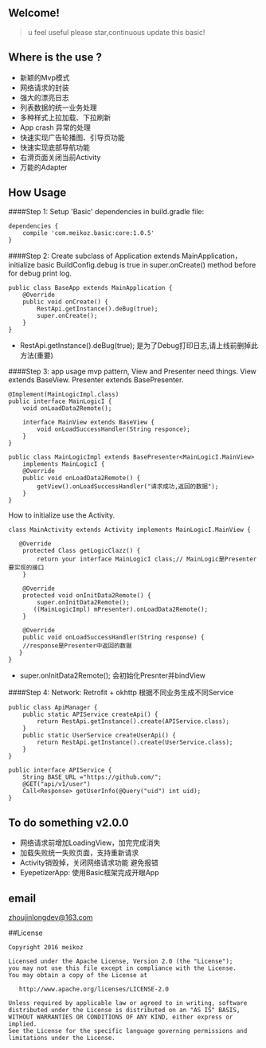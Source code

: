 ## Welcome!
> u feel useful please star,continuous update this basic!

## Where is the use ?
- 新颖的Mvp模式
- 网络请求的封装
- 强大的漂亮日志
- 列表数据的统一业务处理
- 多种样式上拉加载、下拉刷新
- App crash 异常的处理
- 快速实现广告轮播图、引导页功能
- 快速实现底部导航功能
- 右滑页面关闭当前Activity
- 万能的Adapter

## How Usage
####Step 1:
Setup 'Basic' dependencies in build.gradle file:
```
dependencies {
    compile 'com.meikoz.basic:core:1.0.5'
}
```
####Step 2:
Create subclass of Application extends MainApplication，initialize basic BuildConfig.debug is true in super.onCreate() method before for debug print log.
```
public class BaseApp extends MainApplication {
    @Override
    public void onCreate() {
        RestApi.getInstance().deBug(true);
        super.onCreate();
    }
}
```
- RestApi.getInstance().deBug(true); 是为了Debug打印日志,请上线前删掉此方法(重要)

####Step 3:
app usage mvp pattern,  View and Presenter need things.
View extends BaseView. Presenter extends BasePresenter<View>.
```
@Implement(MainLogicImpl.class)
public interface MainLogicI {
    void onLoadData2Remote();

    interface MainView extends BaseView {
        void onLoadSuccessHandler(String responce);
    }
}

public class MainLogicImpl extends BasePresenter<MainLogicI.MainView>
    implements MainLogicI {
    @Override
    public void onLoadData2Remote() {
        getView().onLoadSuccessHandler("请求成功,返回的数据");
    }
}
```
How to initialize use the Activity.
```
class MainActivity extends Activity implements MainLogicI.MainView {

   @Override
    protected Class getLogicClazz() {
        return your interface MainLogicI class;// MainLogic是Presenter要实现的接口
    }

    @Override
    protected void onInitData2Remote() {
        super.onInitData2Remote();
       ((MainLogicImpl) mPresenter).onLoadData2Remote();
    }

    @Override
    public void onLoadSuccessHandler(String response) {
    //response是Presenter中返回的数据
   }
}
```
- super.onInitData2Remote(); 会初始化Presnter并bindView

####Step 4:
Network: Retrofit + okhttp
根据不同业务生成不同Service
```
public class ApiManager {
    public static APIService createApi() {
        return RestApi.getInstance().create(APIService.class);
    }
    public static UserService createUserApi() {
        return RestApi.getInstance().create(UserService.class);
    }
}

public interface APIService {
    String BASE_URL ="https://github.com/";
    @GET("api/v1/user")
    Call<Response> getUserInfo(@Query("uid") int uid);
}
```

## To do something v2.0.0
- 网络请求前增加LoadingView，加完完成消失
- 加载失败统一失败页面，支持重新请求
- Activity销毁掉，关闭网络请求功能 避免报错
- EyepetizerApp: 使用Basic框架完成开眼App

## email
zhoujinlongdev@163.com

##License
```
Copyright 2016 meikoz

Licensed under the Apache License, Version 2.0 (the "License");
you may not use this file except in compliance with the License.
You may obtain a copy of the License at

   http://www.apache.org/licenses/LICENSE-2.0

Unless required by applicable law or agreed to in writing, software
distributed under the License is distributed on an "AS IS" BASIS,
WITHOUT WARRANTIES OR CONDITIONS OF ANY KIND, either express or implied.
See the License for the specific language governing permissions and
limitations under the License.
```
